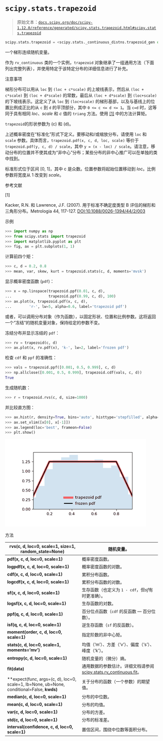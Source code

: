 # `scipy.stats.trapezoid`

> 原始文本：[`docs.scipy.org/doc/scipy-1.12.0/reference/generated/scipy.stats.trapezoid.html#scipy.stats.trapezoid`](https://docs.scipy.org/doc/scipy-1.12.0/reference/generated/scipy.stats.trapezoid.html#scipy.stats.trapezoid)

```py
scipy.stats.trapezoid = <scipy.stats._continuous_distns.trapezoid_gen object>
```

一个梯形连续随机变量。

作为 `rv_continuous` 类的一个实例，`trapezoid` 对象继承了一组通用方法（下面列出完整列表），并使用特定于该特定分布的详细信息进行了补充。

注意事项

梯形分布可以用从 `loc` 到 `(loc + c*scale)` 的上坡线表示，然后从 `(loc + c*scale)` 到 `(loc + d*scale)` 的常数，最后从 `(loc + d*scale)` 到 `(loc+scale)` 的下坡线表示。这定义了从 `loc` 到 `(loc+scale)` 的梯形基部，以及与基线上的位置比例成正比的从 `c` 到 `d` 的平顶部分，其中 `0 <= c <= d <= 1`。当 `c=d` 时，这等同于具有相同 *loc*、*scale* 和 *c* 值的 `triang` 方法。使用 [[1]](#r9449fd5cbe92-1) 中的方法计算矩。

`trapezoid`的形状参数为 \(c\) 和 \(d\)。

上述概率密度在“标准化”形式下定义。要移动和/或缩放分布，请使用 `loc` 和 `scale` 参数。具体而言，`trapezoid.pdf(x, c, d, loc, scale)` 等价于 `trapezoid.pdf(y, c, d) / scale`，其中 `y = (x - loc) / scale`。请注意，移动分布的位置并不使其成为“非中心”分布；某些分布的非中心推广可以在单独的类中找到。

标准形式位于区间 [0, 1]，其中 c 是众数。位置参数将起始位置移动到 *loc*。比例参数将宽度从 1 改变到 *scale*。

参考文献

[1]

Kacker, R.N. 和 Lawrence, J.F. (2007). 用于标准不确定度类型 B 评估的梯形和三角形分布。Metrologia 44, 117-127\. [DOI:10.1088/0026-1394/44/2/003](https://doi.org/10.1088/0026-1394/44/2/003)

示例

```py
>>> import numpy as np
>>> from scipy.stats import trapezoid
>>> import matplotlib.pyplot as plt
>>> fig, ax = plt.subplots(1, 1) 
```

计算前四个矩：

```py
>>> c, d = 0.2, 0.8
>>> mean, var, skew, kurt = trapezoid.stats(c, d, moments='mvsk') 
```

显示概率密度函数 (`pdf`)：

```py
>>> x = np.linspace(trapezoid.ppf(0.01, c, d),
...                 trapezoid.ppf(0.99, c, d), 100)
>>> ax.plot(x, trapezoid.pdf(x, c, d),
...        'r-', lw=5, alpha=0.6, label='trapezoid pdf') 
```

或者，可以调用分布对象（作为函数），以固定形状、位置和比例参数。这将返回一个“冻结”的随机变量对象，保持给定的参数不变。

冻结分布并显示冻结的 `pdf`：

```py
>>> rv = trapezoid(c, d)
>>> ax.plot(x, rv.pdf(x), 'k-', lw=2, label='frozen pdf') 
```

检查 `cdf` 和 `ppf` 的准确性：

```py
>>> vals = trapezoid.ppf([0.001, 0.5, 0.999], c, d)
>>> np.allclose([0.001, 0.5, 0.999], trapezoid.cdf(vals, c, d))
True 
```

生成随机数：

```py
>>> r = trapezoid.rvs(c, d, size=1000) 
```

并比较直方图：

```py
>>> ax.hist(r, density=True, bins='auto', histtype='stepfilled', alpha=0.2)
>>> ax.set_xlim([x[0], x[-1]])
>>> ax.legend(loc='best', frameon=False)
>>> plt.show() 
```

![../../_images/scipy-stats-trapezoid-1.png](img/236dfc58224bc479b41469390b939f7a.png)

方法

| **rvs(c, d, loc=0, scale=1, size=1, random_state=None)** | 随机变量。 |
| --- | --- |
| **pdf(x, c, d, loc=0, scale=1)** | 概率密度函数。 |
| **logpdf(x, c, d, loc=0, scale=1)** | 概率密度函数的对数。 |
| **cdf(x, c, d, loc=0, scale=1)** | 累积分布函数。 |
| **logcdf(x, c, d, loc=0, scale=1)** | 累积分布函数的对数。 |
| **sf(x, c, d, loc=0, scale=1)** | 生存函数（也定义为 `1 - cdf`，但*sf*有时更准确）。 |
| **logsf(x, c, d, loc=0, scale=1)** | 生存函数的对数。 |
| **ppf(q, c, d, loc=0, scale=1)** | 百分位点函数（`cdf` 的反函数 — 百分位数）。 |
| **isf(q, c, d, loc=0, scale=1)** | 逆生存函数（`sf` 的反函数）。 |
| **moment(order, c, d, loc=0, scale=1)** | 指定阶数的非中心矩。 |
| **stats(c, d, loc=0, scale=1, moments=’mv’)** | 均值（‘m’）、方差（‘v’）、偏度（‘s’）、峰度（‘k’）。 |
| **entropy(c, d, loc=0, scale=1)** | 随机变量的（微分）熵。 |
| **fit(data)** | 通用数据的参数估计。详细文档请参阅[scipy.stats.rv_continuous.fit](https://docs.scipy.org/doc/scipy/reference/generated/scipy.stats.rv_continuous.fit.html#scipy.stats.rv_continuous.fit)。 |
| **expect(func, args=(c, d), loc=0, scale=1, lb=None, ub=None, conditional=False, **kwds)** | 关于分布的函数（一个参数）的期望值。 |
| **median(c, d, loc=0, scale=1)** | 分布的中位数。 |
| **mean(c, d, loc=0, scale=1)** | 分布的均值。 |
| **var(c, d, loc=0, scale=1)** | 分布的方差。 |
| **std(c, d, loc=0, scale=1)** | 分布的标准差。 |
| **interval(confidence, c, d, loc=0, scale=1)** | 置信区间，围绕中位数等面积分布。 |
